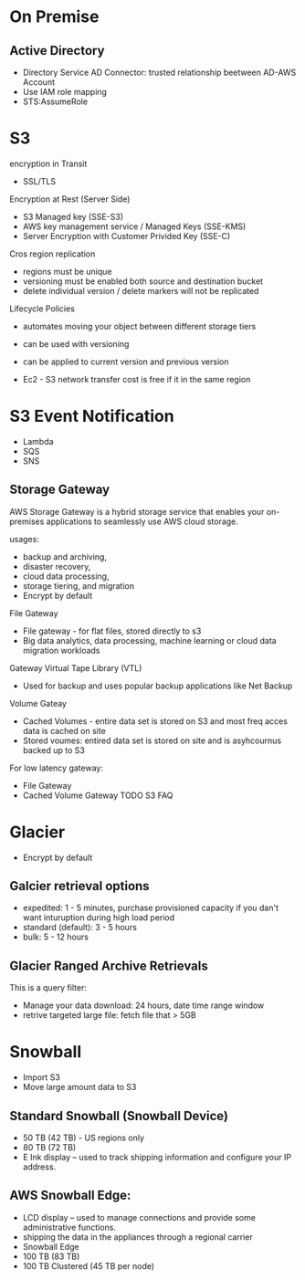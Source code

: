 # On Premise

## Active Directory
- Directory Service AD Connector: trusted relationship beetween AD-AWS Account
- Use IAM role mapping
- STS:AssumeRole


# S3
encryption in Transit
- SSL/TLS

Encryption at Rest (Server Side)
- S3 Managed key (SSE-S3)
- AWS key management service / Managed Keys (SSE-KMS)
- Server Encryption with Customer Privided Key (SSE-C)

Cros region replication
- regions must be unique
- versioning must be enabled both source and destination bucket
- delete individual version / delete markers will not be replicated

Lifecycle Policies
- automates moving your object between different storage tiers
- can be used with versioning
- can be applied to current version and previous version

- Ec2 - S3 network transfer cost is free if it in the same region

# S3 Event Notification
- Lambda
- SQS
- SNS   

## Storage Gateway
AWS Storage Gateway is a hybrid storage service that enables your on-premises applications to seamlessly use AWS cloud storage.

usages:
- backup and archiving, 
- disaster recovery, 
- cloud data processing, 
- storage tiering, and migration
- Encrypt by default


File Gateway 
- File gateway - for flat files, stored directly to s3
- Big data analytics, data processing, machine learning or cloud data migration workloads 


Gateway Virtual Tape Library (VTL)
- Used for backup and uses popular backup applications like Net Backup

Volume Gateay
- Cached Volumes - entire data set is stored on S3 and most freq acces data is cached on site
- Stored voumes: entired data set is stored on site and is asyhcournus backed up to S3

For low latency gateway:
- File Gateway
- Cached Volume Gateway
TODO S3 FAQ


# Glacier
- Encrypt by default

## Galcier retrieval options
- expedited: 1 - 5 minutes, purchase provisioned capacity if you dan't want inturuption during high load period
- standard (default): 3 - 5 hours
- bulk: 5 - 12 hours 

## Glacier Ranged Archive Retrievals
This is a query filter:
- Manage your data download: 24 hours, date time range window
- retrive targeted large file: fetch file that > 5GB


# Snowball
- Import S3
- Move large amount data to S3

## Standard Snowball (Snowball Device)
- 50 TB (42 TB) - US regions only	
- 80 TB (72 TB)	
- E Ink display – used to track shipping information and configure your IP address.	



## AWS Snowball Edge:
- LCD display – used to manage connections and provide some administrative functions.	
- shipping the data in the appliances through a regional carrier
- Snowball Edge
- 100 TB (83 TB)	
- 100 TB Clustered (45 TB per node)	